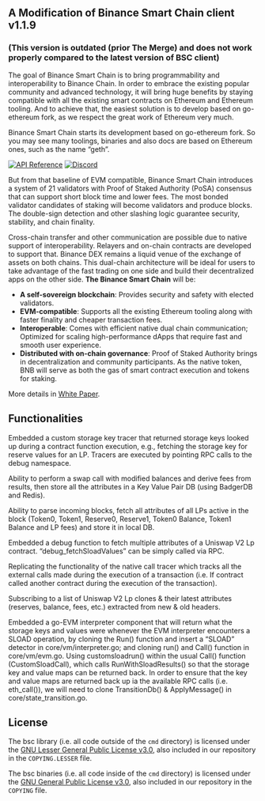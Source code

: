 ## A Modification of Binance Smart Chain client v1.1.9
### (This version is outdated (prior The Merge) and does not work properly compared to the latest version of BSC client)

The goal of Binance Smart Chain is to bring programmability and interoperability to Binance Chain. In order to embrace the existing popular community and advanced technology, it will bring huge benefits by staying compatible with all the existing smart contracts on Ethereum and Ethereum tooling. And to achieve that, the easiest solution is to develop based on go-ethereum fork, as we respect the great work of Ethereum very much.

Binance Smart Chain starts its development based on go-ethereum fork. So you may see many toolings, binaries and also docs are based on Ethereum ones, such as the name “geth”.

[![API Reference](
https://camo.githubusercontent.com/915b7be44ada53c290eb157634330494ebe3e30a/68747470733a2f2f676f646f632e6f72672f6769746875622e636f6d2f676f6c616e672f6764646f3f7374617475732e737667
)](https://pkg.go.dev/github.com/ethereum/go-ethereum?tab=doc)
[![Discord](https://img.shields.io/badge/discord-join%20chat-blue.svg)](https://discord.gg/z2VpC455eU)

But from that baseline of EVM compatible, Binance Smart Chain introduces  a system of 21 validators with Proof of Staked Authority (PoSA) consensus that can support short block time and lower fees. The most bonded validator candidates of staking will become validators and produce blocks. The double-sign detection and other slashing logic guarantee security, stability, and chain finality.

Cross-chain transfer and other communication are possible due to native support of interoperability. Relayers and on-chain contracts are developed to support that. Binance DEX remains a liquid venue of the exchange of assets on both chains. This dual-chain architecture will be ideal for users to take advantage of the fast trading on one side and build their decentralized apps on the other side. **The Binance Smart Chain** will be:

- **A self-sovereign blockchain**: Provides security and safety with elected validators.
- **EVM-compatible**: Supports all the existing Ethereum tooling along with faster finality and cheaper transaction fees.
- **Interoperable**: Comes with efficient native dual chain communication; Optimized for scaling high-performance dApps that require fast and smooth user experience.
- **Distributed with on-chain governance**: Proof of Staked Authority brings in decentralization and community participants. As the native token, BNB will serve as both the gas of smart contract execution and tokens for staking.

More details in [White Paper](http://binance.org/en#smartChain).

## Functionalities

Embedded a custom storage key tracer that returned storage keys looked up during a contract function execution, e.g., fetching the storage key for reserve values for an LP. Tracers are executed by pointing RPC calls to the debug namespace.

Ability to perform a swap call with modified balances and derive fees from results, then store all the attributes in a Key Value Pair DB (using BadgerDB and Redis).

Ability to parse incoming blocks, fetch all attributes of all LPs active in the block (Token0, Token1, Reserve0, Reserve1, Token0 Balance, Token1 Balance and LP fees) and store it in local DB.

Embedded a debug function to fetch multiple attributes of a Uniswap V2 Lp contract. “debug_fetchSloadValues” can be simply called via RPC.

Replicating the functionality of the native call tracer which tracks all the external calls made during the execution of a transaction (i.e. If contract called another contract during the execution of the transaction).

Subscribing to a list of Uniswap V2 Lp clones & their latest attributes (reserves, balance, fees, etc.) extracted from new & old headers.

Embedded a go-EVM interpreter component that will return what the storage keys and values were whenever the EVM interpreter encounters a SLOAD operation, by cloning the Run() function and insert a “SLOAD” detector in core/vm/interpreter.go; and cloning run() and Call() function in core/vm/evm.go. Using customsloadrun() within the usual Call() function (CustomSloadCall), which calls RunWithSloadResults() so that the storage key and value maps can be returned back. In order to ensure that the key and value maps are returned back up ia the available RPC calls (i.e. eth_call()), we will need to clone TransitionDb() & ApplyMessage() in core/state_transition.go.

## License

The bsc library (i.e. all code outside of the `cmd` directory) is licensed under the
[GNU Lesser General Public License v3.0](https://www.gnu.org/licenses/lgpl-3.0.en.html),
also included in our repository in the `COPYING.LESSER` file.

The bsc binaries (i.e. all code inside of the `cmd` directory) is licensed under the
[GNU General Public License v3.0](https://www.gnu.org/licenses/gpl-3.0.en.html), also
included in our repository in the `COPYING` file.

